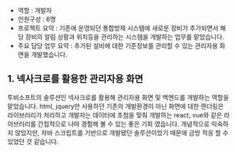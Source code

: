 - 역할 : 개발자
- 인원구성 : 6명
- 프로젝트 요약 : 기존에 운영되던 통합방제 시스템에 새로운 장비가 추가되면서 해당 장비의 알림 상황과 위치등을 관리하는 시스템을 개발하는 업무를 맡았습니다.
- 주요 담당 업무 요약 : 추가된 설비에 대한 기준정보를 관리할 수 있는 관리자용 화면을 개발했습니다.

## 1. 넥사크로를 활용한 관리자용 화면
투비소프트의 솔루션인 넥사크로를 활용해 관리자용 화면 및 백엔드를 개발하는 역할을 맡았습니다. html, jquery만 사용하던 기존의 개발환경이 아닌 화면에 대한 렌더링은 라이브러리가 처리하고 개발자는 데이터에 초첨을 맞춰 개발하는 react, vue와 같은 라이브러리를 간접적으로 나마 경험해 볼 수 있는 좋은 기회 였습니다. 개념적으로 익숙하지 않았지만, 자바 스크립트를 기반으로 개발됐던 솔루션이었기 때문에 금방 적응 할 수 있었던 것 같습니다.
